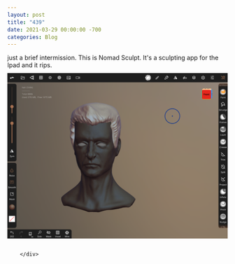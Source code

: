 ```yaml
---
layout: post
title: "439"
date: 2021-03-29 00:00:00 -700
categories: Blog
---
```


<div class="blog-content">
				<div class="paragraph">just a brief intermission. This is Nomad Sculpt. It's a sculpting app for the Ipad and it rips.&nbsp;</div>  <div><div class="wsite-image wsite-image-border-none " style="padding-top:10px;padding-bottom:10px;margin-left:0;margin-right:0;text-align:center"> <a> <img src="/uploads/photo-2021-03-29-10-13-33-pm_orig.png" alt="Picture" style="width:auto;max-width:100%"> </a> <div style="display:block;font-size:90%"></div> </div></div>

		</div>
        
